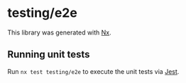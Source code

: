 # testing/e2e

This library was generated with [Nx](https://nx.dev).

## Running unit tests

Run `nx test testing/e2e` to execute the unit tests via [Jest](https://jestjs.io).
